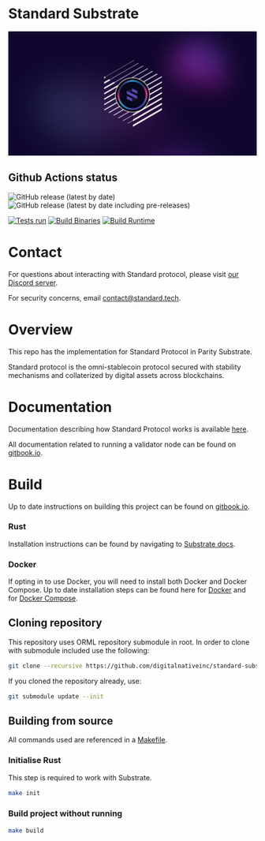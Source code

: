 # Standard Substrate

![banner](./media/standard-substrate.png)

## Github Actions status

![GitHub release (latest by date)](https://img.shields.io/github/v/release/digitalnativeinc/standard-substrate?label=latest%20release)
![GitHub release (latest by date including pre-releases)](https://img.shields.io/github/v/release/digitalnativeinc/standard-substrate?include_prereleases&label=latest%20pre-release)

[![Tests run](https://github.com/digitalnativeinc/standard-substrate/actions/workflows/fmt-checks-tests.yml/badge.svg?branch=master)](https://github.com/digitalnativeinc/standard-substrate/actions/workflows/fmt-checks-tests.yml)
[![Build Binaries](https://github.com/digitalnativeinc/standard-substrate/actions/workflows/binary-build.yml/badge.svg?branch=master)](https://github.com/digitalnativeinc/standard-substrate/actions/workflows/binary-build.yml)
[![Build Runtime](https://github.com/digitalnativeinc/standard-substrate/actions/workflows/runtime-build.yml/badge.svg?branch=master)](https://github.com/digitalnativeinc/standard-substrate/actions/workflows/runtime-build.yml)

# Contact

For questions about interacting with Standard protocol, please visit [our Discord server](https://discord.standard.tech).

For security concerns, email [contact@standard.tech](mailto:contact@standard.tech).

# Overview

This repo has the implementation for Standard Protocol in Parity Substrate.

Standard protocol is the omni-stablecoin protocol secured with stability mechanisms and collaterized by digital assets across blockchains.

# Documentation

Documentation describing how Standard Protocol works is available [here](https://docs.standard.tech).

All documentation related to running a validator node can be found on [gitbook.io](https://standard-protocol-1.gitbook.io/standard-protocol-validator-guide/).

# Build

Up to date instructions on building this project can be found on [gitbook.io](https://standard-protocol-1.gitbook.io/standard-protocol-validator-guide/).

### Rust

Installation instructions can be found by navigating to [Substrate docs](https://substrate.dev/docs/en/knowledgebase/getting-started/).

### Docker

If opting in to use Docker, you will need to install both Docker and Docker Compose. Up to date installation steps can be found here for [Docker](https://docs.docker.com/engine/install/) and for [Docker Compose](https://docs.docker.com/compose/install/).

## Cloning repository

This repository uses ORML repository submodule in root. In order to clone with submodule included use the following:

```bash
git clone --recursive https://github.com/digitalnativeinc/standard-substrate.git
```

If you cloned the repository already, use:

```bash
git submodule update --init
```

## Building from source

All commands used are referenced in a [Makefile](./Makefile).

### Initialise Rust

This step is required to work with Substrate.

```bash
make init
```

### Build project without running

```bash
make build
```
